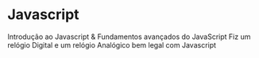# Javascript
Introdução ao Javascript
&
Fundamentos avançados do JavaScript
Fiz um relógio Digital e um relógio Analógico bem legal com Javascript
